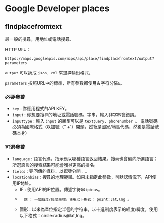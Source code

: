 # Google Developer places
## findplacefromtext
最一般的搜尋，用地址或電話搜尋。

HTTP URL：

	https://maps.googleapis.com/maps/api/place/findplacefromtext/output?parameters
	
`output` 可以換成 `json`、`xml` 來選擇輸出格式。

`parameters` 按照URL中的標準，所有參數都使用＆字符分隔`&`。

### **必要參數**
-	`key` : 你應用程式的API KEY。
-	`input` : 你想要搜尋的地址或電話號碼。字串，輸入非字串會錯誤。
- 	`inputtype` : 輸入 `input` 的類型可以是 `textquery`、`phonenumber `。 電話號碼必須為國際格式（以加號（“ +”）開頭，然後是國家/地區代碼，然後是電話號碼本身）

### **可選參數**
-	`language` : 語言代碼，指示應以哪種語言返回結果。搜索也會偏向所選語言；所選語言的搜索結果可能會獲得更高的排名。
- 	`fields` : 要回傳的資料，以逗號分開 `,` 。
- 	`locationbias` : 搜尋的地理範圍。如果未指定此參數，則默認情況下，API使用IP地址。
	-  	IP : 使用API的IP位置。傳遞字符串`ipbias`。
	-   	點 : 一個緯度/經度坐標。使用以下格式：`point:lat,lng`。
	-    圓形 : 以米為單位指定半徑的字符串，以十進制度表示的經度/緯度。使用以下格式：circle:radius@lat,lng。
